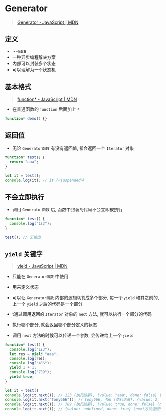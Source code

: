 # Generator



> [Generator - JavaScript | MDN](https://developer.mozilla.org/en-US/docs/Web/JavaScript/Reference/Global_Objects/Generator)



## 定义

- \>=ES6
- 一种异步编程解决方案
- 内部可以封装多个状态
- 可以理解为一个状态机



## 基本格式

> [function* - JavaScript | MDN](https://developer.mozilla.org/en-US/docs/Web/JavaScript/Reference/Statements/function*)

- 在普通函数的 `function` 后面加上 `*`

```js
function* demo() {}
```



## 返回值

- 无论 `Generator函数` 有没有返回值, 都会返回一个 `Iterator` 对象

```js
function* test() {
  return "aaa";
}

let it = test();
console.log(it); // it {<suspended>}
```





## 不会立即执行

- 调用 `Generator函数` 后, 函数中封装的代码不会立即被执行

```js
function* test() {
  console.log("123");
}

test(); // 无输出
```



## `yield` 关键字

> [yield - JavaScript | MDN](https://developer.mozilla.org/en-US/docs/Web/JavaScript/Reference/Operators/yield)

- 只能在 `Generator函数` 中使用
- 用来定义状态
- 可以让 `Generator函数` 内部的逻辑切割成多个部分, 每一个 `yield` 和其之前的, 上一个 `yield` 之后的代码是一个部分
- t通过调用返回的 `Iterator` 对象的 `next` 方法, 就可以执行一个部分的代码
- 执行哪个部分, 就会返回哪个部分定义的状态

- 调用 `next` 方法的时候可以传递一个参数, 会传递给上一个 `yield`

```js
function* test() {
  console.log("123");
  let res = yield "aaa";
  console.log(res);
  console.log("456");
  yield 1 + 1;
  console.log("789");
  yield true;
}

let it = test()
console.log(it.next()); // 123 (执行结果), {value: "aaa", done: false} (next方法返回的值)
console.log(it.next("Tony666")); // Tony666, 456 (执行结果), {value: 2, done: false} (next方法返回的值)
console.log(it.next()); // 789 (执行结果), {value: true, done: false} (next方法返回的值)
console.log(it.next()); // {value: undefined, done: true} (next方法返回的值, 已经迭代完毕)
```

